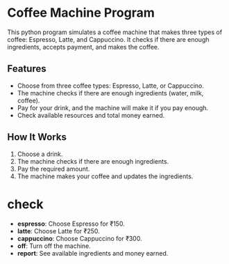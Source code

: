 # Coffee Machine Program
This python program simulates a coffee machine that makes three types of coffee: Espresso, Latte, and Cappuccino. It checks if there are enough ingredients, accepts payment, and makes the coffee.

## Features
- Choose from three coffee types: Espresso, Latte, or Cappuccino.
- The machine checks if there are enough ingredients (water, milk, coffee).
- Pay for your drink, and the machine will make it if you pay enough.
- Check available resources and total money earned.

## How It Works
1. Choose a drink.
2. The machine checks if there are enough ingredients.
3. Pay the required amount.
4. The machine makes your coffee and updates the ingredients.

# check
- **espresso**: Choose Espresso for ₹150.
- **latte**: Choose Latte for ₹250.
- **cappuccino**: Choose Cappuccino for ₹300.
- **off**: Turn off the machine.
- **report**: See available ingredients and money earned.

